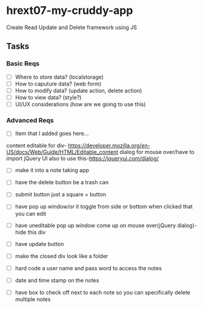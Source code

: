 # hrext07-my-cruddy-app
Create Read Update and Delete framework using JS


## Tasks

### Basic Reqs
- [ ] Where to store data? (localstorage)
- [ ] How to caputure data? (web form)
- [ ] How to modify data? (update action, delete action)
- [ ] How to view data? (style?)
- [ ] UI/UX considerations (how are we going to use this)

### Advanced Reqs
- [ ] Item that I added goes here...

content editable for div- https://developer.mozilla.org/en-US/docs/Web/Guide/HTML/Editable_content
dialog for mouse over/have to import jQuery UI also to use this-https://jqueryui.com/dialog/

- [ ] make it into a note taking app
- [ ] have the delete button be a trash can
- [ ] submit button just a square + button
- [ ] have pop up window/or it toggle from side or bottom when clicked that you can edit
- [ ] have uneditable pop up window come up on mouse over(jQuery dialog)-hide this div
- [ ] have update button

- [ ] make the closed div look like a folder
- [ ] hard code a user name and pass word to access the notes
- [ ] date and time stamp on the notes
- [ ] have box to check off next to each note so you can specifically delete multiple notes